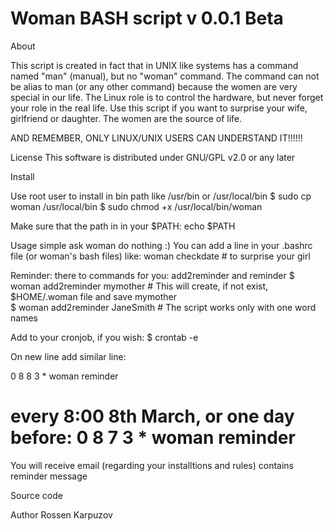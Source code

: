# Woman BASH script v 0.0.1 Beta 

About

This script is created in fact that in UNIX like systems has a command named "man" (manual), but no "woman" command.
The command can not be alias to man (or any other command) because the women are very special in our life. 
The Linux role is to control the hardware, but never forget your role in the real life.
Use this script if you want to surprise your wife, girlfriend or daughter. The women are the source of life.

AND REMEMBER, ONLY LINUX/UNIX USERS CAN UNDERSTAND IT!!!!!!

License 
This software is distributed under GNU/GPL v2.0 or any later

Install

Use root user to install in bin path like /usr/bin or /usr/local/bin
$ sudo cp woman /usr/local/bin
$ sudo chmod +x /usr/local/bin/woman

Make sure that the path in in your $PATH: echo $PATH

Usage
simple ask woman do nothing :) You can add a line in your .bashrc file (or woman's bash files) like:
woman checkdate # to surprise your girl

Reminder: there to commands for you: add2reminder and reminder
$ woman add2reminder mymother # This will create, if not exist, $HOME/.woman file and save mymother   
$ woman add2reminder JaneSmith # The script works only with one word names 

Add to your cronjob, if you wish:
$ crontab -e

On new line add similar line:

0 8 8 3 * woman reminder
# every 8:00 8th March, or one day before: 0 8 7 3 * woman reminder
You will receive email (regarding your installtions and rules) contains reminder message

Source code

Author
Rossen Karpuzov

